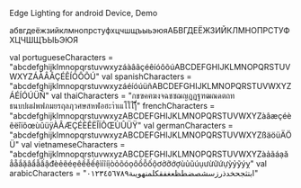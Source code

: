 Edge Lighting for android Device, Demo

абвгдеёжзийклмнопрстуфхцчшщъыьэюяАБВГДЕЁЖЗИЙКЛМНОПРСТУФХЦЧШЩЪЫЬЭЮЯ

val portugueseCharacters = "abcdefghijklmnopqrstuvwxyzáàâãçéêíóôõúABCDEFGHIJKLMNOPQRSTUVWXYZÁÀÂÃÇÉÊÍÓÔÕÚ"
val spanishCharacters = "abcdefghijklmnopqrstuvwxyzáéíóúüñABCDEFGHIJKLMNOPQRSTUVWXYZÁÉÍÓÚÜÑ"
val thaiCharacters = "กขฃคฅฆงจฉชซฌญฎฏฐฑฒณดตถทธนบปผฝพฟภมยรฤลฦวศษสหฬอฮะาำเแโใไๅ็่้๊๋์"
frenchCharacters = "abcdefghijklmnopqrstuvwxyzABCDEFGHIJKLMNOPQRSTUVWXYZàâæçéèêëîïôœùûüÿÀÂÆÇÉÈÊËÎÏÔŒÙÛÜŸ"
val germanCharacters = "abcdefghijklmnopqrstuvwxyzABCDEFGHIJKLMNOPQRSTUVWXYZßäöüÄÖÜ"
val vietnameseCharacters = "abcdefghijklmnopqrstuvwxyzABCDEFGHIJKLMNOPQRSTUVWXYZàảãáạăẳẵắặâẩẫấậđèẻẽéẹêềễếệìỉĩíịòỏõóọôồỗốộơởỡớợùủũúụưừữứựỳỷỹýỵ"
val arabicCharacters = "ابتثجحخدذرزسشصضطظعغفقكلمنهويىة٠١٢٣٤٥٦٧٨٩"

